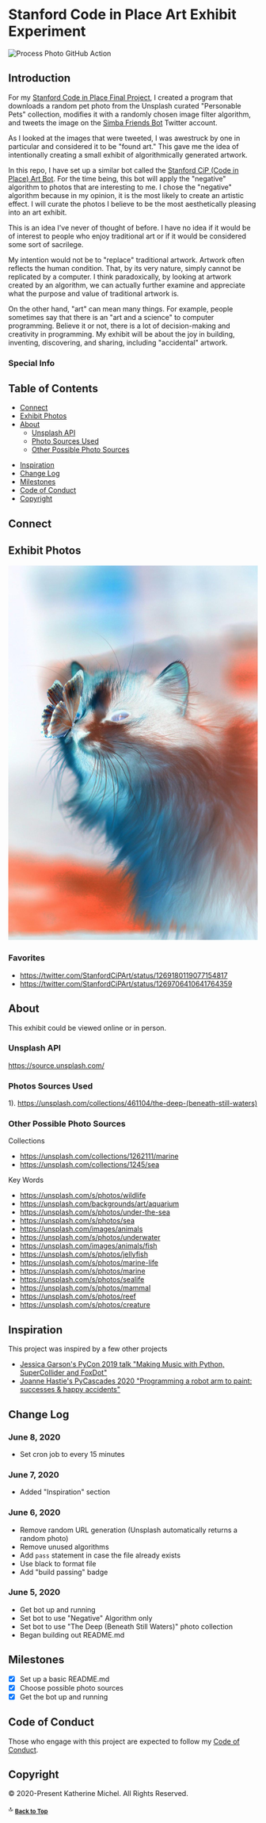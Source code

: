 # Stanford Code in Place Art Exhibit Experiment

![Process Photo GitHub Action](https://action-badges.now.sh/KatherineMichel/stanford-code-in-place-art-exhibit-experiment)

## Introduction

For my [Stanford Code in Place Final Project](https://github.com/KatherineMichel/stanford-code-in-place-final-project), I created a program that downloads a random pet photo from the Unsplash curated "Personable Pets" collection, modifies it with a randomly chosen image filter algorithm, and tweets the image on the [Simba Friends Bot](https://twitter.com/SimbaFriendsBot) Twitter account.

As I looked at the images that were tweeted, I was awestruck by one in particular and considered it to be "found art." This gave me the idea of intentionally creating a small exhibit of algorithmically generated artwork. 

In this repo, I have set up a similar bot called the [Stanford CiP (Code in Place) Art Bot](https://twitter.com/StanfordCiPArt). For the time being, this bot will apply the "negative" algorithm to photos that are interesting to me. I chose the "negative" algorithm because in my opinion, it is the most likely to create an artistic effect. I will curate the photos I believe to be the most aesthetically pleasing into an art exhibit.

This is an idea I've never of thought of before. I have no idea if it would be of interest to people who enjoy traditional art or if it would be considered some sort of sacrilege. 

My intention would not be to "replace" traditional artwork. Artwork often reflects the human condition. That, by its very nature, simply cannot be replicated by a computer. I think paradoxically, by looking at artwork created by an algorithm, we can actually further examine and appreciate what the purpose and value of traditional artwork is. 

On the other hand, "art" can mean many things. For example, people sometimes say that there is an "art and a science" to computer programming. Believe it or not, there is a lot of decision-making and creativity in programming. My exhibit will be about the joy in building, inventing, discovering, and sharing, including "accidental" artwork. 

### Special Info

Table of Contents
-----------------

* [Connect](#connect)
* [Exhibit Photos](#exhibit-photos)
* [About](#about)
  * [Unsplash API](#unsplash-api)
  * [Photo Sources Used](#photo-sources-used)
  * [Other Possible Photo Sources](#other-possible-photo-sources)
<!--
  * [Publicity](#publicity)
* [Additional Resources](#additional-resources)
* [Demo Videos](#demo-videos)
  * [Short Demo Agenda](#short-demo-agenda)
  * [Long Demo Agenda](#long-demo-agenda)
-->
* [Inspiration](#inspiration)
* [Change Log](#change-log)
* [Milestones](#milestones)
* [Code of Conduct](#code-of-conduct)
* [Copyright](#copyright)

## Connect

## Exhibit Photos

![](demo-photos/favorite-negative.jpg)

### Favorites

* https://twitter.com/StanfordCiPArt/status/1269180119077154817 
* https://twitter.com/StanfordCiPArt/status/1269706410641764359

## About
  
This exhibit could be viewed online or in person.

### Unsplash API

https://source.unsplash.com/

### Photos Sources Used

1). https://unsplash.com/collections/461104/the-deep-(beneath-still-waters)

### Other Possible Photo Sources

Collections
* https://unsplash.com/collections/1262111/marine
* https://unsplash.com/collections/1245/sea

Key Words
* https://unsplash.com/s/photos/wildlife
* https://unsplash.com/backgrounds/art/aquarium
* https://unsplash.com/s/photos/under-the-sea
* https://unsplash.com/s/photos/sea
* https://unsplash.com/images/animals
* https://unsplash.com/s/photos/underwater
* https://unsplash.com/images/animals/fish
* https://unsplash.com/s/photos/jellyfish
* https://unsplash.com/s/photos/marine-life
* https://unsplash.com/s/photos/marine
* https://unsplash.com/s/photos/sealife
* https://unsplash.com/s/photos/mammal
* https://unsplash.com/s/photos/reef
* https://unsplash.com/s/photos/creature

<!--
### Publicity

## Additional Resources

## Demo Videos

### Short Demo Agenda

### Long Demo Agenda
-->

## Inspiration

This project was inspired by a few other projects
* [Jessica Garson's PyCon 2019 talk "Making Music with Python, SuperCollider and FoxDot"](https://youtu.be/YUIPcXduR8E)
* [Joanne Hastie's PyCascades 2020 "Programming a robot arm to paint: successes & happy accidents"](https://2020.pycascades.com/talks/programming-a-robot-arm-to-paint-successes-and-happy-accidents/)

## Change Log

### June 8, 2020

* Set cron job to every 15 minutes

### June 7, 2020

* Added "Inspiration" section

### June 6, 2020

* Remove random URL generation (Unsplash automatically returns a random photo)
* Remove unused algorithms
* Add `pass` statement in case the file already exists
* Use black to format file
* Add "build passing" badge

### June 5, 2020

* Get bot up and running
* Set bot to use "Negative" Algorithm only
* Set bot to use "The Deep (Beneath Still Waters)" photo collection
* Began building out README.md

## Milestones

- [X] Set up a basic README.md
- [X] Choose possible photo sources
- [X] Get the bot up and running

## Code of Conduct

Those who engage with this project are expected to follow my [Code of Conduct](https://github.com/KatherineMichel/.github/blob/master/CODE_OF_CONDUCT.md). 

## Copyright

© 2020-Present Katherine Michel. All Rights Reserved.

:top: <sub>[**Back to Top**](#table-of-contents)</sub>
